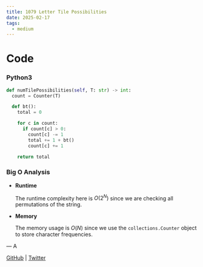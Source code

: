 ```yaml
---
title: 1079 Letter Tile Possibilities
date: 2025-02-17
tags:
  - medium
---
```


# Code

### Python3

```python
def numTilePossibilities(self, T: str) -> int:
  count = Counter(T)

  def bt():
    total = 0

    for c in count:
      if count[c] > 0:
        count[c] -= 1
        total += 1 + bt()
        count[c] += 1

    return total
```

### Big O Analysis

- **Runtime**

  The runtime complexity here is $O(2^N)$ since we are checking all permutations of the string.

- **Memory**

  The memory usage is $O(N)$ since we use the `collections.Counter` object to store character frequencies.

— A

[GitHub](https://github.com/athkdev) | [Twitter](https://twitter.com/athkdev)
